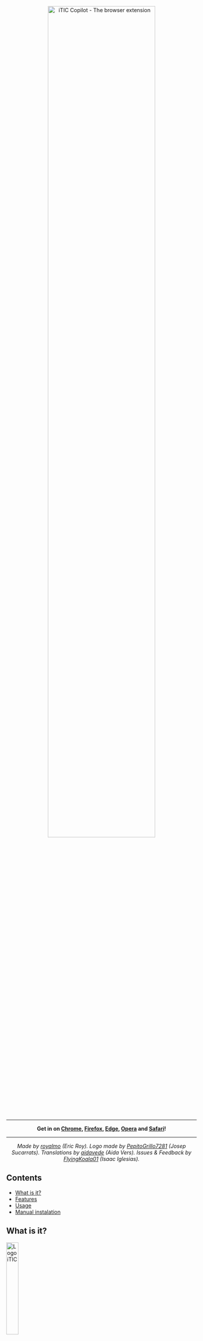 <p align="center">
  <img src="https://user-images.githubusercontent.com/49844173/162380728-c396ab95-0566-437d-9882-656ef5503fd9.png" alt="iTIC Copilot - The browser extension" width="75%" />
</p>

----

<p align="center"><strong>
  Get in on <a href="https://chrome.google.com/webstore/detail/opcjpngfgjgceflfdajgekochbmclgmh">Chrome</a>,
  <a href="https://addons.mozilla.org/firefox/addon/itic-copilot/">Firefox</a>,
  <a href="https://microsoftedge.microsoft.com/addons/detail/bjokdnpmhkdokhpkdbgbpgbpmjbknjoh">Edge</a>,
  <a href="https://addons.opera.com/es/extensions/details/itic-copilot/">Opera</a>
  and <a href="https://www.youtube.com/watch?v=dQw4w9WgXcQ">Safari</a>!
</strong></p>
  
----
<p align="center">
  <em>Made by <a href="https://github.com/royalmo">royalmo</a> (Eric Roy). Logo made by <a href="https://github.com/PepitoGrillo7281">PepitoGrillo7281</a> (Josep Sucarrats). Translations by <a href="https://github.com/aidavede">aidavede</a> (Aida Vers). Issues & Feedback by <a href="https://github.com/FlyingKoala01">FlyingKoala01</a> (Isaac Iglesias).</em>
</p>


## Contents
- [What is it?](#what-is-it)
- [Features](#features)
- [Usage](#usage)
- [Manual instalation](#manual-instalation)

## What is it?

<p>
  <img src="https://user-images.githubusercontent.com/49844173/158698760-a9dcbb61-3f0d-4b67-9af2-ef7eed17cdd1.png" alt="Logo iTIC" width=25%" />
</p>

I'm studying an ICT Systems Engineering degree (called also iTIC). During the degree I've found that some tools that we needed to use were a little bit hard to understand at first, or they weren't just as productive as they could be.

That's why I created a browser extension that could, at least, try to make the navigation experience better. It is available on all the browsers that let users publish their extensions without having to be rich.

### Extension's public description

If you are an ICT Systems Student at EPSEM, the iTIC Copilot browser extension is a "must have".

Through experience we know the sites that you will spending time on for hours, and we have no doubt that you will be pleased with the following features that we have developed.

- Anti-downloader & full-downloader (OCW's website).
- Atenea & Escriny autologin.
- Grades Calculator (Atenea's website).
- Combination of Escriny's & Overleaf's website.
- Documents with advice (wish we had this when we were studying...).

Boost your productivity with iTIC Copilot, instead of getting getting inside an `ATOMIC_BLOCK`! (you will get the joke by the end of 2nd grade)

## Features

This extension makes the browsing experience of iTIC students much, much easier.

### Better navigation in the OpenCourseWare

- It disables the 'forced download' when accessing some files. Specially, the PDF's, that with the extension are opened with the browser.
- It has a 'download subject' option, that creates a `.zip` file with all the resources of a subject, to make massive downloads easier.
- The same occurs when downloading a folder inside a subject, or when downloading an entire quatrimester.
- We made the download process fully controllable by the end-user (cancel button, messages of errors, etc.).

### Escriny (iTIC's OpenProject) productivity

Work in progress. For the moment, there's nothing here.

### Atenea (iTIC's Moodle) productivity

Work in progress. For the moment, there's nothing here.

### Other websites

Work in progress. For the moment, there's nothing here.

## Usage

For the moment, there isn't any user interface, so just head into some of the iTIC websites (like the [OCW](https://ocwitic.epsem.upc.edu)) and look for the new buttons nested in the rendered website.

## Manual instalation

By downloading the source code you can use the extension and play with it. As long as you respect the extension's liscence, you can do what you want.

Here you have a tutorial for the manual instalation in Google Chrome. For the other browsers, it should be more or less the same instructions.

### 1. Clone the repository

Assuming you have git installed, run
```
git clone https://github.com/royalmo/ocw-anti-download.git
```

Otherwise, you can [download the zip file](https://github.com/royalmo/ocw-anti-download/archive/refs/heads/main.zip) of the repository, and unzip the downloaded file.

### 2. Activate Chrome developer mode

Go to [`chrome://extensions/`](chrome://extensions/) on your Chrome browser and enable **Developer mode** at the top right of the page.

![Developer mode](https://user-images.githubusercontent.com/49844173/158700807-1788513c-1581-482d-b9db-b12c30bb7774.png)

### 3. Load the extension folder

A **Load unpacked** button will appear at the top left of the page after enabling *Developer mode*. Click there, and select the *ocw-anti-download* folder you just cloned.

![Load unpacked](https://user-images.githubusercontent.com/49844173/158700864-62b51048-0768-4926-b1d7-272f7f4bbf97.png)


That's it! You should be able to open OCW's files without downloading them. **Caution!** Make sure you don't delete the downloaded folder! Chrome loads the extension from there every time you open the browser.
